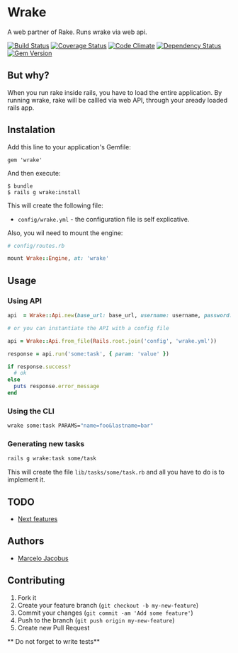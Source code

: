 # Wrake

A web partner of Rake. Runs wrake via web api.

[![Build Status](https://travis-ci.org/mjacobus/wrake.png?branch=master)](https://travis-ci.org/mjacobus/wrake)
[![Coverage Status](https://coveralls.io/repos/mjacobus/wrake/badge.png)](https://coveralls.io/r/mjacobus/wrake)
[![Code Climate](https://codeclimate.com/github/mjacobus/wrake.png)](https://codeclimate.com/github/mjacobus/wrake)
[![Dependency Status](https://gemnasium.com/mjacobus/wrake.png)](https://gemnasium.com/mjacobus/wrake)
[![Gem Version](https://badge.fury.io/rb/wrake.png)](http://badge.fury.io/rb/wrake)

## But why?

When you run rake inside rails, you have to load the entire application. By running wrake,
rake will be callled via web API, through your aready loaded rails app.

## Instalation

Add this line to your application's Gemfile:

    gem 'wrake'

And then execute:

    $ bundle
    $ rails g wrake:install

This will create the following file:

- ```config/wrake.yml``` - the configuration file is self explicative.

Also, you wil need to mount the engine:

```ruby
# config/routes.rb

mount Wrake::Engine, at: 'wrake'
```

## Usage

### Using API
```ruby
api  = Wrake::Api.new(base_url: base_url, username: username, password: password)

# or you can instantiate the API with a config file

api = Wrake::Api.from_file(Rails.root.join('config', 'wrake.yml'))

response = api.run('some:task', { param: 'value' })

if response.success?
  # ok
else
  puts response.error_message
end
```

### Using the CLI

```bash
wrake some:task PARAMS="name=foo&lastname=bar"
```

### Generating new tasks

```bash
rails g wrake:task some/task
```

This will create the file ```lib/tasks/some/task.rb``` and all you have to do is
to implement it.

## TODO

- [Next features](https://github.com/mjacobus/wrake/issues?labels=enhancement&page=1&state=open)

## Authors

- [Marcelo Jacobus](https://github.com/mjacobus)

## Contributing

1. Fork it
2. Create your feature branch (`git checkout -b my-new-feature`)
3. Commit your changes (`git commit -am 'Add some feature'`)
4. Push to the branch (`git push origin my-new-feature`)
5. Create new Pull Request

** Do not forget to write tests**
